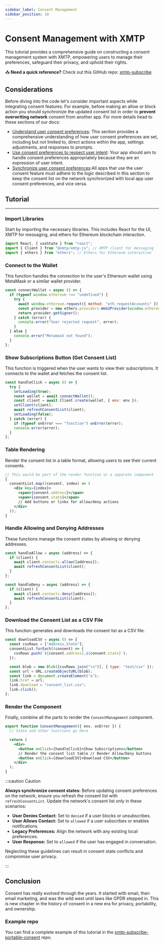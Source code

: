 ```yaml
---
sidebar_label: Consent Management
sidebar_position: 10
---
```


# Consent Management with XMTP

This tutorial provides a comprehensive guide on constructing a consent management system with XMTP, empowering users to manage their preferences, safeguard their privacy, and uphold their rights.

<div class=" rabbit  p-5 ">

📥 <b>Need a quick reference?</b> Check out this GitHub repo: <a href="https://github.com/fabriguespe/xmtp-subscribe-portable-consent">xmtp-subscribe</a>

</div>

## Considerations

Before diving into the code let's consider important aspects while integrating consent features. For example, before making an allow or block action you should synchronize the updated consent list in order to **prevent overwriting network** consent from another app. For more details head to these sections of our docs:

- [Understand user consent preferences](https://xmtp.org/docs/build/user-consent#understand-user-consent-preferences): This section provides a comprehensive understanding of how user consent preferences are set, including but not limited to, direct actions within the app, settings adjustments, and responses to prompts.
- [Use consent preferences to respect user intent](https://xmtp.org/docs/build/user-consent#use-consent-preferences-to-respect-user-intent): Your app should aim to handle consent preferences appropriately because they are an expression of user intent.
- [Synchronize user consent preferences](https://xmtp.org/docs/build/user-consent#synchronize-user-consent-preferences):All apps that use the user consent feature must adhere to the logic described in this section to keep the consent list on the network synchronized with local app user consent preferences, and vice versa.

## Tutorial

---

### Import Libraries

Start by importing the necessary libraries. This includes React for the UI, XMTP for messaging, and ethers for Ethereum blockchain interaction.

```jsx
import React, { useState } from "react";
import { Client } from "@xmtp/xmtp-js"; // XMTP client for messaging
import { ethers } from "ethers"; // Ethers for Ethereum interaction
```

### Connect to the Wallet

This function handles the connection to the user's Ethereum wallet using MetaMask or a similar wallet provider.

```jsx
const connectWallet = async () => {
  if (typeof window.ethereum !== "undefined") {
    try {
      await window.ethereum.request({ method: "eth_requestAccounts" });
      const provider = new ethers.providers.Web3Provider(window.ethereum);
      return provider.getSigner();
    } catch (error) {
      console.error("User rejected request", error);
    }
  } else {
    console.error("Metamask not found");
  }
};
```

### Show Subscriptions Button (Get Consent List)

This function is triggered when the user wants to view their subscriptions. It connects to the wallet and fetches the consent list.

```jsx
const handleClick = async () => {
  try {
    setLoading(true);
    const wallet = await connectWallet();
    const client = await Client.create(wallet, { env: env });
    setClient(client);
    await refreshConsentList(client);
    setLoading(false);
  } catch (error) {
    if (typeof onError === "function") onError(error);
    console.error(error);
  }
};
```

### Table Rendering

Render the consent list in a table format, allowing users to see their current consents.

```jsx
// This would be part of the render function or a separate component
{
  consentList.map((consent, index) => (
    <div key={index}>
      <span>{consent.address}</span>
      <span>{consent.state}</span>
      // Add buttons or links for allow/deny actions
    </div>
  ));
}
```

### Handle Allowing and Denying Addresses

These functions manage the consent states by allowing or denying addresses.

```jsx
const handleAllow = async (address) => {
  if (client) {
    await client.contacts.allow([address]);
    await refreshConsentList(client);
  }
};

const handleDeny = async (address) => {
  if (client) {
    await client.contacts.deny([address]);
    await refreshConsentList(client);
  }
};
```

### Download the Consent List as a CSV File

This function generates and downloads the consent list as a CSV file.

```jsx
const downloadCSV = async () => {
  const csvRows = ["Address,State"];
  consentList.forEach((consent) => {
    csvRows.push(`${consent.address},${consent.state}`);
  });

  const blob = new Blob([csvRows.join("\n")], { type: "text/csv" });
  const url = URL.createObjectURL(blob);
  const link = document.createElement("a");
  link.href = url;
  link.download = "consent_list.csv";
  link.click();
};
```

### Render the Component

Finally, combine all the parts to render the `ConsentManagement` component.

```jsx
export function ConsentManagement({ env, onError }) {
  // State and other functions go here

  return (
    <div>
      <button onClick={handleClick}>Show Subscriptions</button>
      // Render the consent list table // Render Allow/Deny buttons
      <button onClick={downloadCSV}>Download CSV</button>
    </div>
  );
}
```

:::caution Caution

**Always synchronize consent states:** Before updating consent preferences on the network, ensure you refresh the consent list with `refreshConsentList`. Update the network's consent list only in these scenarios:

- **User Denies Contact:** Set to `denied` if a user blocks or unsubscribes.
- **User Allows Contact:** Set to `allowed` if a user subscribes or enables notifications.
- **Legacy Preferences:** Align the network with any existing local preferences.
- **User Response:** Set to `allowed` if the user has engaged in conversation.

Neglecting these guidelines can result in consent state conflicts and compromise user privacy.

:::

## Conclusion

Consent has really evolved through the years. It started with email, then email marketing, and was the wild west until laws like GPDR stepped in. This is new chapter in the history of consent in a new era for privacy, portability, and ownership.

### Example repo

You can find a complete example of this tutorial in the [xmtp-subscribe-portable-consent](https://github.com/fabriguespe/xmtp-subscribe-portable-consent) repo.
